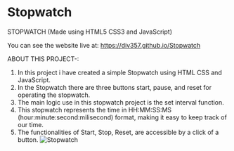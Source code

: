 # Stopwatch
STOPWATCH (Made using HTML5 CSS3 and JavaScript)

You can see the website live at: https://div357.github.io/Stopwatch

ABOUT THIS PROJECT-:

  1. In this project i have created a simple Stopwatch using HTML CSS and JavaScript.
  2. In the Stopwatch there are three buttons start, pause, and reset for operating the stopwatch.
  3. The main logic use in this stopwatch project is the set interval function.
  4. This stopwatch represents the time in HH:MM:SS:MS (hour:minute:second:milisecond) format, making it easy to keep track of our time.
  5. The functionalities of Start, Stop, Reset, are accessible by a click of a button.
![Stopwatch](https://user-images.githubusercontent.com/119027160/234164323-a855d15d-4e02-45cf-bdfc-30a1403072fb.png)
